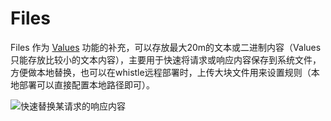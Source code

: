 # Files
Files 作为 [Values](values.html) 功能的补充，可以存放最大20m的文本或二进制内容（Values只能存放比较小的文本内容），主要用于快速将请求或响应内容保存到系统文件，方便做本地替换，也可以在whistle远程部署时，上传大块文件用来设置规则（本地部署可以直接配置本地路径即可）。

![快速替换某请求的响应内容](https://user-images.githubusercontent.com/11450939/55725953-4d6eec80-5a41-11e9-9520-4f7e300a5cec.gif)
